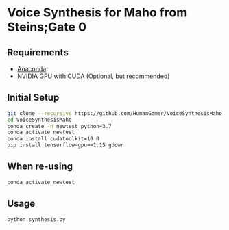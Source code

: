 # Voice Synthesis for Maho from Steins;Gate 0

## Requirements

* [Anaconda](https://www.anaconda.com/)
* NVIDIA GPU with CUDA (Optional, but recommended)

## Initial Setup

```bash
git clone --recursive https://github.com/HumanGamer/VoiceSynthesisMaho
cd VoiceSynthesisMaho
conda create -n newtest python=3.7
conda activate newtest
conda install cudatoolkit=10.0
pip install tensorflow-gpu==1.15 gdown
```

## When re-using

```bash
conda activate newtest
```

## Usage

```bash
python synthesis.py
```
